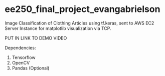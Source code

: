 # ee250_final_project_evangabrielson
Image Classification of Clothing Articles using tf.keras, sent to AWS EC2 Server Instance for matplotlib visualization via TCP.

PUT IN LINK TO DEMO VIDEO

Dependencies:
1. Tensorflow
2. OpenCV
3. Pandas (Optional)
